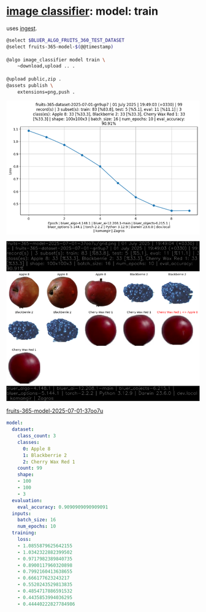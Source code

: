 # [image classifier](./image-classifier.md): model: train

uses [ingest](./image-classifier-dataset-ingest.md).

```bash
@select $BLUER_ALGO_FRUITS_360_TEST_DATASET
@select fruits-365-model-$(@@timestamp)

@algo image_classifier model train \
    ~download,upload .. .

@upload public,zip .
@assets publish \
    extensions=png,push .
```


![image](https://github.com/kamangir/assets/blob/main/fruits-365-model-2025-07-01-37oo7u/loss.png?raw=true)

![image](https://github.com/kamangir/assets/blob/main/fruits-365-model-2025-07-01-37oo7u/evaluation.png?raw=true)

[fruits-365-model-2025-07-01-37oo7u](https://kamangir-public.s3.ir-thr-at1.arvanstorage.ir/fruits-365-model-2025-07-01-37oo7u.tar.gz)

```yaml
model:
  dataset:
    class_count: 3
    classes:
      0: Apple 8
      1: Blackberrie 2
      2: Cherry Wax Red 1
    count: 99
    shape:
    - 100
    - 100
    - 3
  evaluation:
    eval_accuracy: 0.9090909090909091
  inputs:
    batch_size: 16
    num_epochs: 10
  training:
    loss:
    - 1.0855879625642155
    - 1.0342322882399502
    - 0.9717982389840735
    - 0.8900117960320898
    - 0.7992160413638655
    - 0.666177623243217
    - 0.5520243529813835
    - 0.4854717886591532
    - 0.4435853994036295
    - 0.44440222827784986

```
